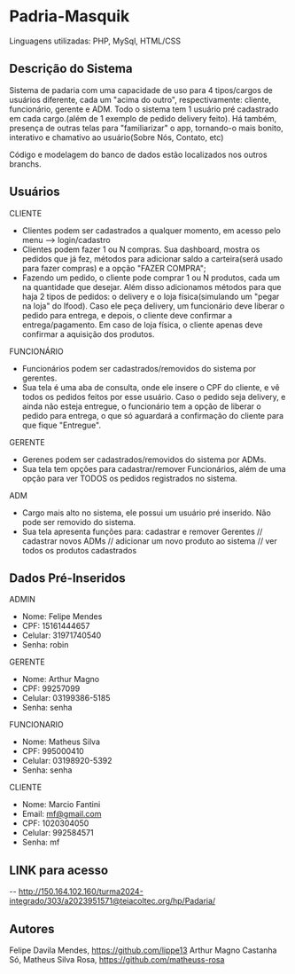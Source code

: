 # Padria-Masquik

Linguagens utilizadas: PHP, MySql, HTML/CSS

## Descrição do Sistema

Sistema de padaria com uma capacidade de uso para 4 tipos/cargos de usuários diferente, cada um "acima do outro", respectivamente: cliente, funcionário, gerente e ADM.
Todo o sistema tem 1 usuário pré cadastrado em cada cargo.(além de 1 exemplo de pedido delivery feito). Há também, presença de outras telas para "familiarizar" o app, tornando-o mais bonito, interativo e chamativo ao usuário(Sobre Nós, Contato, etc)

Código e modelagem do banco de dados estão localizados nos outros branchs.

## Usuários

CLIENTE
- Clientes podem ser cadastrados a qualquer momento, em acesso pelo menu --> login/cadastro
- Clientes podem fazer 1 ou N compras. Sua dashboard, mostra os pedidos que já fez, métodos para adicionar saldo a carteira(será usado para fazer compras) e a opção "FAZER COMPRA";
- Fazendo um pedido, o cliente pode comprar 1 ou N produtos, cada um na quantidade que desejar. Além disso adicionamos métodos para que haja 2 tipos de pedidos: o delivery e o loja física(simulando um "pegar na loja" do Ifood). Caso ele peça delivery, um funcionário deve liberar o pedido para entrega, e depois, o cliente deve confirmar a entrega/pagamento. Em caso de loja física, o cliente apenas deve confirmar a aquisição dos produtos.

FUNCIONÁRIO
- Funcionários podem ser cadastrados/removidos do sistema por gerentes.
- Sua tela é uma aba de consulta, onde ele insere o CPF do cliente, e vê todos os pedidos feitos por esse usuário. Caso o pedido seja delivery, e ainda não esteja entregue, o funcionário tem a opção de liberar o pedido para entrega, o que só aguardará a confirmação do cliente para que fique "Entregue".

GERENTE
- Gerenes podem ser cadastrados/removidos do sistema por ADMs.
- Sua tela tem opções para cadastrar/remover Funcionários, além de uma opção para ver TODOS os pedidos registrados no sistema.

ADM
- Cargo mais alto no sistema, ele possui um usuário pré inserido. Não pode ser removido do sistema.
- Sua tela apresenta funções para: cadastrar e remover Gerentes // cadastrar novos ADMs // adicionar um novo produto ao sistema // ver todos os produtos cadastrados

## Dados Pré-Inseridos

ADMIN
- Nome: Felipe Mendes
- CPF: 15161444657
- Celular: 31971740540
- Senha: robin

GERENTE
- Nome: Arthur Magno
- CPF: 99257099
- Celular: 03199386-5185
- Senha: senha

FUNCIONARIO
- Nome: Matheus Silva
- CPF: 995000410
- Celular: 03198920-5392
- Senha: senha

CLIENTE
- Nome: Marcio Fantini
- Email: mf@gmail.com
- CPF: 1020304050
- Celular: 992584571
- Senha: mf

## LINK para acesso

-- http://150.164.102.160/turma2024-integrado/303/a2023951571@teiacoltec.org/hp/Padaria/

## Autores

Felipe Davila Mendes, https://github.com/lippe13
Arthur Magno Castanha Só, 
Matheus Silva Rosa, https://github.com/matheuss-rosa

